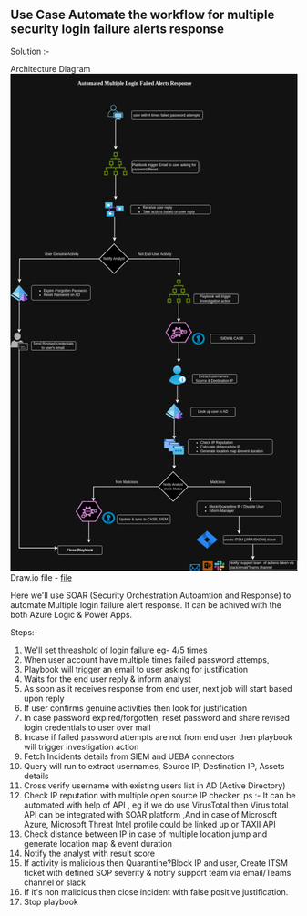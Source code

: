 ## Use Case Automate the workflow for multiple security login failure alerts response 

Solution :- 

Architecture Diagram 
![alt text](image.png)
Draw.io file - [file](/MulitpleLoginFailure.draw.io)

Here we'll use SOAR (Security Orchestration Autoamtion and Response) to automate Multiple login failure alert response. It can be achived with the both Azure Logic & Power Apps.

Steps:- 

1. We'll set threashold of login failure eg- 4/5 times 
2. When user account have multiple times failed password attemps,
3. Playbook will trigger an email to user asking for justification 
4. Waits for the end user reply & inform analyst 
5. As soon as it receives response from end user, next job will start based upon reply 
6. If user confirms genuine activities then look for justification 
7. In case password expired/forgotten, reset password and share revised login credentials to user over mail 
8.  Incase if failed password attempts are not from end user then playbook will trigger investigation action 
9. Fetch Incidents details from SIEM and UEBA connectors 
10. Query will run to extract usernames, Source IP, Destination IP, Assets details 
11. Cross verify username with existing users list in AD (Active Directory)
12. Check IP reputation with multiple open source IP checker. 
   ps :- It can be automated with help of API , eg if we do use VirusTotal then Virus total API can be integrated with SOAR platform ,And in case of Microsoft Azure, Microsoft Threat Intel profile could be linked up or TAXII API 
13. Check distance between IP in case of multiple location jump and generate location map & event duration 
14. Notify the analyst with result score 
15. If activity is malicious then Quarantine?Block IP and user, Create ITSM ticket with defined SOP severity & notify support team via email/Teams channel or slack
16. If it's non malicious then close incident with false positive justification.
17. Stop playbook 
